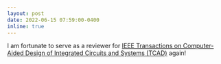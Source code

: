 ```yaml
---
layout: post
date: 2022-06-15 07:59:00-0400
inline: true
---
```


I am fortunate to serve as a reviewer for [IEEE Transactions on Computer-Aided Design of Integrated Circuits and Systems (TCAD)](https://ieeexplore.ieee.org/xpl/RecentIssue.jsp?punumber=43) again!
